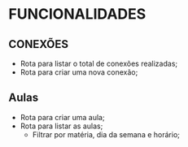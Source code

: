 # FUNCIONALIDADES

## CONEXÕES

- Rota para listar o total de conexões realizadas;
- Rota para criar uma nova conexão;

## Aulas

- Rota para criar uma aula;
- Rota para listar as aulas;
    - Filtrar por matéria, dia da semana e horário;

